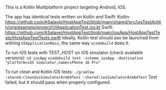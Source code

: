 This is a Kotlin Multiplatform project targeting Android, iOS.

The app has identical tests written on Kotlin and Swift:
Kotlin: https://github.com/ASalavei/HostAppTest/blob/main/shared/src/iosTest/kotlin/org/example/project/UIApplicationTest.ios.kt
Swift: https://github.com/ASalavei/HostAppTest/blob/main/iosApp/HostAppTestTests/HostAppTestTests.swift
Ideally, Kotlin test should aso be launched from withing `UIApplicationMain`, the same way `xcodebuild` does it.

To run iOS tests with TEST_HOST on iOS simulator (check available versions):
`cd iosApp`
`xcodebuild test -scheme iosApp -destination "platform=iOS Simulator,name=iPhone 16 Pro"`

To run clean and Kotlin iOS tests:
`./gradlew :shared:cleanIosSimulatorArm64Test :shared:iosSimulatorArm64Test`
Test failed, but it should pass when properly configured.